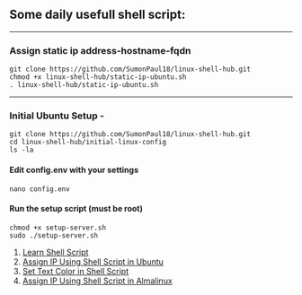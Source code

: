 ## Some daily usefull  shell script:
---
### Assign static ip address-hostname-fqdn
```
git clone https://github.com/SumonPaul18/linux-shell-hub.git
chmod +x linux-shell-hub/static-ip-ubuntu.sh
. linux-shell-hub/static-ip-ubuntu.sh
```
---
### **Initial Ubuntu Setup** - 
```
git clone https://github.com/SumonPaul18/linux-shell-hub.git
cd linux-shell-hub/initial-linux-config
ls -la
```
#### Edit config.env with your settings
```
nano config.env
```
#### Run the setup script (must be root)
```
chmod +x setup-server.sh
sudo ./setup-server.sh
```

1. [Learn Shell Script](https://github.com/SumonPaul18/LinuxScripting/blob/main/learn-shell-script.md)
2. [Assign IP Using Shell Script in Ubuntu](https://github.com/SumonPaul18/LinuxScripting/blob/main/static-ip-ubuntu-22.sh)
3. [Set Text Color in Shell Script](https://github.com/SumonPaul18/LinuxScripting/blob/main/TextColor-ShellScript.txt)
4. [Assign IP Using Shell Script in Almalinux](https://github.com/SumonPaul18/LinuxScripting/blob/main/assign-ip-on-almalinux-9.sh)
